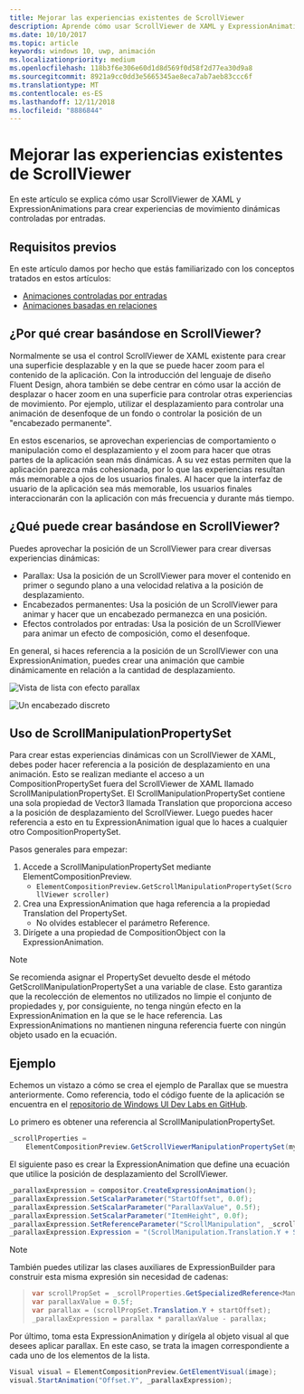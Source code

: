 ```yaml
---
title: Mejorar las experiencias existentes de ScrollViewer
description: Aprende cómo usar ScrollViewer de XAML y ExpressionAnimations para crear experiencias de movimiento dinámicas controladas por entradas.
ms.date: 10/10/2017
ms.topic: article
keywords: windows 10, uwp, animación
ms.localizationpriority: medium
ms.openlocfilehash: 118b3f6e306e60d1d8d569f0d58f2d77ea30d9a8
ms.sourcegitcommit: 8921a9cc0dd3e5665345ae8eca7ab7aeb83ccc6f
ms.translationtype: MT
ms.contentlocale: es-ES
ms.lasthandoff: 12/11/2018
ms.locfileid: "8886844"
---
```

# <a name="enhance-existing-scrollviewer-experiences"></a>Mejorar las experiencias existentes de ScrollViewer

En este artículo se explica cómo usar ScrollViewer de XAML y ExpressionAnimations para crear experiencias de movimiento dinámicas controladas por entradas.

## <a name="prerequisites"></a>Requisitos previos

En este artículo damos por hecho que estás familiarizado con los conceptos tratados en estos artículos:

- [Animaciones controladas por entradas](input-driven-animations.md)
- [Animaciones basadas en relaciones](relation-animations.md)

## <a name="why-build-on-top-of-scrollviewer"></a>¿Por qué crear basándose en ScrollViewer?

Normalmente se usa el control ScrollViewer de XAML existente para crear una superficie desplazable y en la que se puede hacer zoom para el contenido de la aplicación. Con la introducción del lenguaje de diseño Fluent Design, ahora también se debe centrar en cómo usar la acción de desplazar o hacer zoom en una superficie para controlar otras experiencias de movimiento. Por ejemplo, utilizar el desplazamiento para controlar una animación de desenfoque de un fondo o controlar la posición de un "encabezado permanente".

En estos escenarios, se aprovechan experiencias de comportamiento o manipulación como el desplazamiento y el zoom para hacer que otras partes de la aplicación sean más dinámicas. A su vez estas permiten que la aplicación parezca más cohesionada, por lo que las experiencias resultan más memorable a ojos de los usuarios finales. Al hacer que la interfaz de usuario de la aplicación sea más memorable, los usuarios finales interaccionarán con la aplicación con más frecuencia y durante más tiempo.

## <a name="what-can-you-build-on-top-of-scrollviewer"></a>¿Qué puede crear basándose en ScrollViewer?

Puedes aprovechar la posición de un ScrollViewer para crear diversas experiencias dinámicas:

- Parallax: Usa la posición de un ScrollViewer para mover el contenido en primer o segundo plano a una velocidad relativa a la posición de desplazamiento.
- Encabezados permanentes: Usa la posición de un ScrollViewer para animar y hacer que un encabezado permanezca en una posición.
- Efectos controlados por entradas: Usa la posición de un ScrollViewer para animar un efecto de composición, como el desenfoque.

En general, si haces referencia a la posición de un ScrollViewer con una ExpressionAnimation, puedes crear una animación que cambie dinámicamente en relación a la cantidad de desplazamiento.

![Vista de lista con efecto parallax](images/animation/parallax.gif)

![Un encabezado discreto](images/animation/shy-header.gif)

## <a name="using-scrollmanipulationpropertyset"></a>Uso de ScrollManipulationPropertySet

Para crear estas experiencias dinámicas con un ScrollViewer de XAML, debes poder hacer referencia a la posición de desplazamiento en una animación. Esto se realizan mediante el acceso a un CompositionPropertySet fuera del ScrollViewer de XAML llamado ScrollManipulationPropertySet.
El ScrollManipulationPropertySet contiene una sola propiedad de Vector3 llamada Translation que proporciona acceso a la posición de desplazamiento del ScrollViewer. Luego puedes hacer referencia a esto en tu ExpressionAnimation igual que lo haces a cualquier otro CompositionPropertySet.

Pasos generales para empezar:

1. Accede a ScrollManipulationPropertySet mediante ElementCompositionPreview.
    - `ElementCompositionPreview.GetScrollManipulationPropertySet(ScrollViewer scroller)`
1. Crea una ExpressionAnimation que haga referencia a la propiedad Translation del PropertySet.
    - No olvides establecer el parámetro Reference.
1. Dirígete a una propiedad de CompositionObject con la ExpressionAnimation.

> [!NOTE]
> Se recomienda asignar el PropertySet devuelto desde el método GetScrollManipulationPropertySet a una variable de clase. Esto garantiza que la recolección de elementos no utilizados no limpie el conjunto de propiedades y, por consiguiente, no tenga ningún efecto en la ExpressionAnimation en la que se le hace referencia. Las ExpressionAnimations no mantienen ninguna referencia fuerte con ningún objeto usado en la ecuación.

## <a name="example"></a>Ejemplo

Echemos un vistazo a cómo se crea el ejemplo de Parallax que se muestra anteriormente. Como referencia, todo el código fuente de la aplicación se encuentra en el [repositorio de Windows UI Dev Labs en GitHub](https://github.com/Microsoft/WindowsUIDevLabs).

Lo primero es obtener una referencia al ScrollManipulationPropertySet.

```csharp
_scrollProperties =
    ElementCompositionPreview.GetScrollViewerManipulationPropertySet(myScrollViewer);
```

El siguiente paso es crear la ExpressionAnimation que define una ecuación que utilice la posición de desplazamiento del ScrollViewer.

```csharp
_parallaxExpression = compositor.CreateExpressionAnimation();
_parallaxExpression.SetScalarParameter("StartOffset", 0.0f);
_parallaxExpression.SetScalarParameter("ParallaxValue", 0.5f);
_parallaxExpression.SetScalarParameter("ItemHeight", 0.0f);
_parallaxExpression.SetReferenceParameter("ScrollManipulation", _scrollProperties);
_parallaxExpression.Expression = "(ScrollManipulation.Translation.Y + StartOffset - (0.5 * ItemHeight)) * ParallaxValue - (ScrollManipulation.Translation.Y + StartOffset - (0.5 * ItemHeight))";
```

> [!NOTE]
> También puedes utilizar las clases auxiliares de ExpressionBuilder para construir esta misma expresión sin necesidad de cadenas:

> ```csharp
> var scrollPropSet = _scrollProperties.GetSpecializedReference<ManipulationPropertySetReferenceNode>();
> var parallaxValue = 0.5f;
> var parallax = (scrollPropSet.Translation.Y + startOffset);
> _parallaxExpression = parallax * parallaxValue - parallax;
> ```

Por último, toma esta ExpressionAnimation y dirígela al objeto visual al que desees aplicar parallax. En este caso, se trata la imagen correspondiente a cada uno de los elementos de la lista.

```csharp
Visual visual = ElementCompositionPreview.GetElementVisual(image);
visual.StartAnimation("Offset.Y", _parallaxExpression);
```